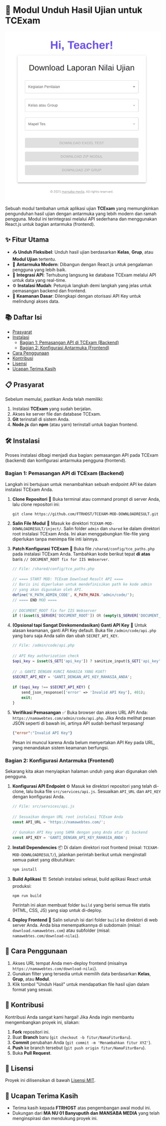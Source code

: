 # 🚀 Modul Unduh Hasil Ujian untuk TCExam

[![Tampilan Modul](https://github.com/FTRHOST/TCEXAM-MOD-DOWNLOADRESULT/blob/main/doc/feature.png?raw=true "Tampilan Modul Unduh Hasil Ujian")](https://github.com/FTRHOST/TCEXAM-MOD-DOWNLOADRESULT/blob/main/doc/feature.png?raw=true)

Sebuah modul tambahan untuk aplikasi ujian **TCExam** yang memungkinkan pengunduhan hasil ujian dengan antarmuka yang lebih modern dan ramah pengguna. Modul ini terintegrasi melalui API sederhana dan menggunakan React.js untuk bagian antarmuka (frontend).

## ✨ Fitur Utama

-   📥 **Unduh Fleksibel**: Unduh hasil ujian berdasarkan **Kelas**, **Grup**, atau **Modul Ujian** tertentu.
-   🎨 **Antarmuka Modern**: Dibangun dengan React.js untuk pengalaman pengguna yang lebih baik.
-   🔌 **Integrasi API**: Terhubung langsung ke database TCExam melalui API untuk data yang real-time.
-   ⚙️ **Instalasi Mudah**: Petunjuk langkah demi langkah yang jelas untuk pemasangan backend dan frontend.
-   🔐 **Keamanan Dasar**: Dilengkapi dengan otorisasi API Key untuk melindungi akses data.

## 📚 Daftar Isi

-   [Prasyarat](#-prasyarat)
-   [Instalasi](#-instalasi)
    -   [Bagian 1: Pemasangan API di TCExam (Backend)](#bagian-1-pemasangan-api-di-tcexam-backend)
    -   [Bagian 2: Konfigurasi Antarmuka (Frontend)](#bagian-2-konfigurasi-antarmuka-frontend)
-   [Cara Penggunaan](#-cara-penggunaan)
-   [Kontribusi](#-kontribusi)
-   [Lisensi](#-lisensi)
-   [Ucapan Terima Kasih](#-ucapan-terima-kasih)

## 📋 Prasyarat

Sebelum memulai, pastikan Anda telah memiliki:

1.  Instalasi **TCExam** yang sudah berjalan.
2.  Akses ke server file dan database TCExam.
3.  **Git** terinstall di sistem Anda.
4.  **Node.js** dan **npm** (atau yarn) terinstall untuk bagian frontend.

## 🛠️ Instalasi

Proses instalasi dibagi menjadi dua bagian: pemasangan API pada TCExam (backend) dan konfigurasi antarmuka pengguna (frontend).

### Bagian 1: Pemasangan API di TCExam (Backend)

Langkah ini bertujuan untuk menambahkan sebuah endpoint API ke dalam instalasi TCExam Anda.

1.  **Clone Repositori** 📂
    Buka terminal atau command prompt di server Anda, lalu clone repositori ini:
    ```shell
    git clone https://github.com/FTRHOST/TCEXAM-MOD-DOWNLOADRESULT.git
    ```

2.  **Salin File Modul** 🔄
    Masuk ke direktori `TCEXAM-MOD-DOWNLOADRESULT/inject/`. Salin folder `admin` dan `shared` ke dalam direktori root instalasi TCExam Anda. Ini akan menggabungkan file-file yang diperlukan tanpa menimpa file inti lainnya.

3.  **Patch Konfigurasi TCExam** 📝
    Buka file `/shared/config/tce_paths.php` pada instalasi TCExam Anda. Tambahkan kode berikut tepat **di atas** baris `// DOCUMENT_ROOT fix for IIS Webserver`.

    ```php
    // File: /shared/config/tce_paths.php

    // ==== START MOD: TCExam Download Result API ====
    // Baris ini diperlukan untuk mendefinisikan path ke kode admin
    // yang akan digunakan oleh API.
    define('K_PATH_ADMIN_CODE', K_PATH_MAIN.'admin/code/');
    // ==== END MOD ====

    // DOCUMENT_ROOT fix for IIS Webserver
    if (!isset($_SERVER['DOCUMENT_ROOT']) OR (empty($_SERVER['DOCUMENT_ROOT']))) {
    ```

4.  **(Opsional tapi Sangat Direkomendasikan) Ganti API Key** 🔑
    Untuk alasan keamanan, ganti API Key default. Buka file `/admin/code/api.php` yang baru saja Anda salin dan ubah `SECRET_API_KEY`.

    ```php
    // File: /admin/code/api.php

    // API Key authorization check
    $api_key = isset($_GET['api_key']) ? sanitize_input($_GET['api_key']) : '';
    
    // ⚠️ GANTI DENGAN KUNCI RAHASIA YANG KUAT!
    $SECRET_API_KEY = 'GANTI_DENGAN_API_KEY_RAHASIA_ANDA'; 

    if ($api_key !== $SECRET_API_KEY) {
        send_json_response(['error' => 'Invalid API Key'], 401);
        exit;
    }
    ```

5.  **Verifikasi Pemasangan** ✅
    Buka browser dan akses URL API Anda: `https://namawebtes.com/admin/code/api.php`. Jika Anda melihat pesan JSON seperti di bawah ini, artinya API sudah berhasil terpasang!
    ```json
    {"error":"Invalid API Key"}
    ```
    Pesan ini muncul karena Anda belum menyertakan API Key pada URL, yang menandakan sistem keamanan berfungsi.

### Bagian 2: Konfigurasi Antarmuka (Frontend)

Sekarang kita akan menyiapkan halaman unduh yang akan digunakan oleh pengguna.

1.  **Konfigurasi API Endpoint** ⚙️
    Masuk ke direktori repositori yang telah di-clone, lalu buka file `src/services/api.js`. Sesuaikan `API_URL` dan `API_KEY` dengan konfigurasi Anda.

    ```javascript
    // File: src/services/api.js

    // Sesuaikan dengan URL root instalasi TCExam Anda
    const API_URL = 'https://namawebtes.com/'; 

    // Gunakan API Key yang SAMA dengan yang Anda atur di backend
    const API_KEY = 'GANTI_DENGAN_API_KEY_RAHASIA_ANDA'; 
    ```

2.  **Install Dependencies** 📦
    Di dalam direktori root frontend (misal: `TCEXAM-MOD-DOWNLOADRESULT/`), jalankan perintah berikut untuk menginstall semua paket yang dibutuhkan:
    ```shell
    npm install
    ```

3.  **Build Aplikasi** 🏗️
    Setelah instalasi selesai, build aplikasi React untuk produksi:
    ```shell
    npm run build
    ```
    Perintah ini akan membuat folder `build` yang berisi semua file statis (HTML, CSS, JS) yang siap untuk di-deploy.

4.  **Deploy Frontend** 🚀
    Salin seluruh isi dari folder `build` ke direktori di web server Anda. Anda bisa menempatkannya di subdomain (misal: `download.namawebtes.com`) atau subfolder (misal: `namawebtes.com/download-nilai`).

## 🎈 Cara Penggunaan

1.  Akses URL tempat Anda men-deploy frontend (misalnya `https://namawebtes.com/download-nilai`).
2.  Gunakan filter yang tersedia untuk memilih data berdasarkan **Kelas**, **Grup**, atau **Modul**.
3.  Klik tombol "Unduh Hasil" untuk mendapatkan file hasil ujian dalam format yang sesuai.

## 🙌 Kontribusi

Kontribusi Anda sangat kami hargai! Jika Anda ingin membantu mengembangkan proyek ini, silakan:

1.  **Fork** repositori ini.
2.  Buat **Branch** baru (`git checkout -b fitur/NamaFiturBaru`).
3.  **Commit** perubahan Anda (`git commit -m 'Menambahkan fitur XYZ'`).
4.  **Push** ke branch tersebut (`git push origin fitur/NamaFiturBaru`).
5.  Buka **Pull Request**.

## 📜 Lisensi

Proyek ini dilisensikan di bawah [Lisensi MIT](LICENSE).

## 🙏 Ucapan Terima Kasih

-   Terima kasih kepada **FTRHOST** atas pengembangan awal modul ini.
-   Dukungan dari **MA NU 01 Banyuputih dan MANSABA MEDIA** yang telah menginspirasi dan mendukung proyek ini.
